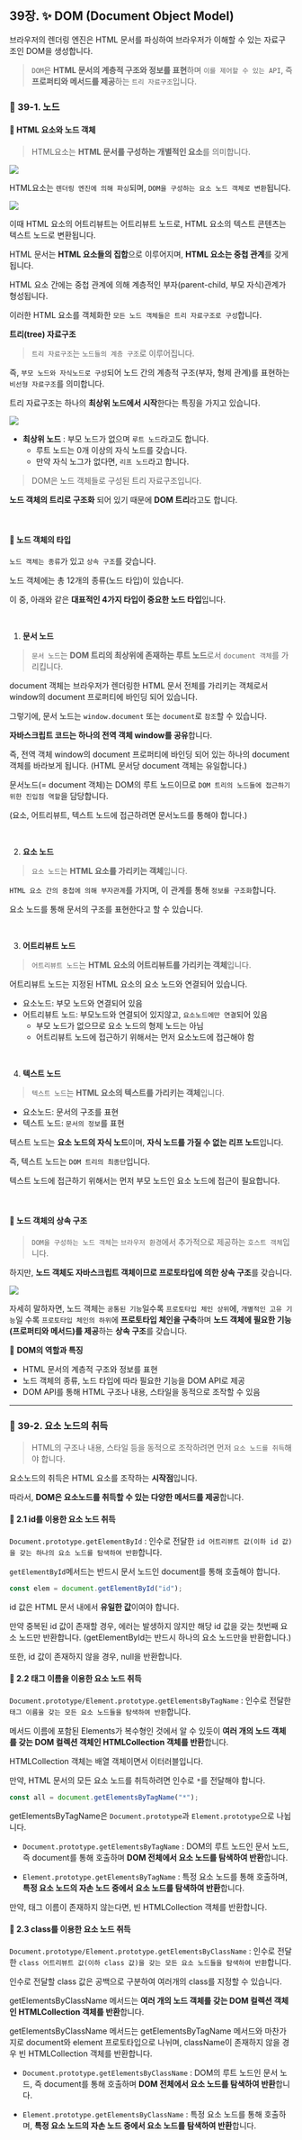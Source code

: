 ## 39장. ✨ DOM (Document Object Model)

브라우저의 렌더링 엔진은 HTML 문서를 파싱하여 브라우저가 이해할 수 있는 자료구조인 DOM을 생성합니다.

> `DOM`은 **HTML 문서의 계층적 구조와 정보를 표현**하며 `이를 제어할 수 있는 API`, 즉 **프로퍼티와 메서드를 제공**하는 `트리 자료구조`입니다.

### 📌 39-1. 노드

#### 🔎 HTML 요소와 노드 객체

> HTML요소는 **HTML 문서를 구성하는 개별적인 요소**를 의미합니다.

![](https://velog.velcdn.com/images/ninto_2/post/d87f8b51-c372-4d03-ba10-c78e178c5b82/image.png)

HTML요소는 `렌더링 엔진에 의해 파싱`되며, `DOM을 구성하는 요소 노드 객체로 변환`됩니다.

![](https://velog.velcdn.com/images/ninto_2/post/a772adc5-eb32-4ab7-92cb-c3cf49cbe010/image.png)

이때 HTML 요소의 어트리뷰트는 어트리뷰트 노드로, HTML 요소의 텍스트 콘텐츠는 텍스트 노드로 변환됩니다.

HTML 문서는 **HTML 요소들의 집합**으로 이루어지며, **HTML 요소는 중첩 관계**를 갖게 됩니다.

HTML 요소 간에는 중첩 관계에 의해 계층적인 부자(parent-child, 부모 자식)관계가 형성됩니다.

이러한 HTML 요소를 객체화한 `모든 노드 객체들은 트리 자료구조로 구성`합니다.

**트리(tree) 자료구조**

> `트리 자료구조`는 `노드들의 계층 구조`로 이루어집니다.

즉, `부모 노드와 자식노드로 구성`되어 노드 간의 계층적 구조(부자, 형제 관계)를 표현하는 `비선형 자료구조`를 의미합니다.

트리 자료구조는 하나의 **최상위 노드에서 시작**한다는 특징을 가지고 있습니다.

![](https://velog.velcdn.com/images/ninto_2/post/8fdb4576-a11d-401b-b63f-c9ee335e58cb/image.png)

- **최상위 노드** : 부모 노드가 없으며 `루트 노드`라고도 합니다.
  - 루트 노드는 0개 이상의 자식 노드를 갖습니다.
  - 만약 자식 노그가 없다면, `리프 노드`라고 합니다.

> DOM은 노드 객체들로 구성된 트리 자료구조입니다.

**노드 객체의 트리로 구조화** 되어 있기 때문에 **DOM 트리**라고도 합니다.

<br>

#### 🔎 노드 객체의 타입

`노드 객체는 종류`가 있고 `상속 구조`를 갖습니다.

노드 객체에는 총 12개의 종류(노드 타입)이 있습니다.

이 중, 아래와 같은 **대표적인 4가지 타입이 중요한 노드 타입**입니다.

<br>

1. **문서 노드**

> `문서 노드`는 **DOM 트리의 최상위에 존재하는 루트 노드**로서 `document 객체`를 가리킵니다.

document 객체는 브라우저가 렌더링한 HTML 문서 전체를 가리키는 객체로서 window의 document 프로퍼티에 바인딩 되어 있습니다.

그렇기에, 문서 노드는 `window.document` 또는 `document`로 `참조`할 수 있습니다.

**자바스크립트 코드는 하나의 전역 객체 window를 공유**합니다.

즉, 전역 객체 window의 document 프로퍼티에 바인딩 되어 있는 하나의 document 객체를 바라보게 됩니다. (HTML 문서당 document 객체는 유일합니다.)

문서노드(= document 객체)는 DOM의 루트 노드이므로 `DOM 트리의 노드들에 접근하기 위한 진입점 역할`을 담당합니다.

(요소, 어트리뷰트, 텍스트 노드에 접근하려면 문서노드를 통해야 합니다.)

<br>

2. **요소 노드**

> `요소 노드`는 **HTML 요소를 가리키는 객체**입니다.

`HTML 요소 간의 중첩에 의해 부자관계`를 가지며, 이 관계를 통해 `정보를 구조화`합니다.

요소 노드를 통해 문서의 구조를 표현한다고 할 수 있습니다.

<br>

3. **어트리뷰트 노드**

> `어트리뷰트 노드`는 **HTML 요소의 어트리뷰트를 가리키는 객체**입니다.

어트리뷰트 노드는 지정된 HTML 요소의 요소 노드와 연결되어 있습니다.

- 요소노드: 부모 노드와 연결되어 있음
- 어트리뷰트 노드: 부모노드와 연결되어 있지않고, `요소노드에만 연결`되어 있음
  - 부모 노드가 없으므로 요소 노드의 형제 노드는 아님
  - 어트리뷰트 노드에 접근하기 위해서는 먼저 요소노드에 접근해야 함

<br>

4. **텍스트 노드**

> `텍스트 노드`는 **HTML 요소의 텍스트를 가리키는 객체**입니다.

- 요소노드: 문서의 구조를 표현
- 텍스트 노드: `문서의 정보`를 표현

텍스트 노드는 **요소 노드의 자식 노드**이며, **자식 노드를 가질 수 없는 리프 노드**입니다.

즉, 텍스트 노드는 `DOM 트리의 최종단`입니다.

텍스트 노드에 접근하기 위해서는 먼저 부모 노드인 요소 노드에 접근이 필요합니다.

<br>

#### 🔎 노드 객체의 상속 구조

> `DOM을 구성하는 노드 객체`는 `브라우저 환경`에서 추가적으로 제공하는 `호스트 객체`입니다.

하지만, **노드 객체도 자바스크립트 객체이므로 프로토타입에 의한 상속 구조**를 갖습니다.

![](https://velog.velcdn.com/images/ninto_2/post/995ef352-1b19-4745-8fed-0229cdbbb1b1/image.png)

자세히 말하자면, 노드 객체는 `공통된 기능`일수록 `프로토타입 체인 상위`에, `개별적인 고유 기능`일 수록 `프로토타입 체인의 하위`에 **프로토타입 체인을 구축**하며 **노드 객체에 필요한 기능(프로퍼티와 메서드)를 제공**하는 **상속 구조**를 갖습니다.

🔎 **DOM의 역할과 특징**

- HTML 문서의 계층적 구조와 정보를 표현
- 노드 객체의 종류, 노드 타입에 따라 필요한 기능을 DOM API로 제공
- DOM API를 통해 HTML 구조나 내용, 스타일을 동적으로 조작할 수 있음

---

### 📌 39-2. 요소 노드의 취득

> HTML의 구조나 내용, 스타일 등을 동적으로 조작하려면 먼저 `요소 노드를 취득`해야 합니다.

요소노드의 취득은 HTML 요소를 조작하는 **시작점**입니다.

따라서, **DOM은 요소노드를 취득할 수 있는 다양한 메서드를 제공**합니다.

#### 🔎 2.1 id를 이용한 요소 노드 취득

`Document.prototype.getElementById` : 인수로 전달한 `id 어트리뷰트 값(이하 id 값)을 갖는 하나의 요소 노드를 탐색하여 반환`합니다.

`getElementById`메서드는 반드시 문서 노드인 document를 통해 호출해야 합니다.

```js
const elem = document.getElementById("id");
```

id 값은 HTML 문서 내에서 **유일한 값**이여야 합니다.

만약 중복된 id 값이 존재할 경우, 에러는 발생하지 않지만 해당 id 값을 갖는 첫번째 요소 노드만 반환합니다. (getElementById는 반드시 하나의 요소 노드만을 반환합니다.)

또한, id 값이 존재하지 않을 경우, null을 반환합니다.

#### 🔎 2.2 태그 이름을 이용한 요소 노드 취득

`Document.prototype/Element.prototype.getElementsByTagName` : 인수로 전달한 `태그 이름을 갖는 모든 요소 노드들을 탐색하여 반환`합니다.

메서드 이름에 포함된 Elements가 복수형인 것에서 알 수 있듯이 **여러 개의 노드 객체를 갖는 DOM 컬렉션 객체인 HTMLCollection 객체를 반환**합니다.

HTMLCollection 객체는 배열 객체이면서 이터러블입니다.

만약, HTML 문서의 모든 요소 노드를 취득하려면 인수로 `*`를 전달해야 합니다.

```js
const all = document.getElementsByTagName("*");
```

getElementsByTagName은 `Document.prototype`과 `Element.prototype`으로 나뉩니다.

- `Document.prototype.getElementsByTagName` : DOM의 루트 노드인 문서 노드, 즉 document를 통해 호출하며 **DOM 전체에서 요소 노드를 탐색하여 반환**합니다.

- `Element.prototype.getElementsByTagName` : 특정 요소 노드를 통해 호출하며, **특정 요소 노드의 자손 노드 중에서 요소 노드를 탐색하여 반환**합니다.

만약, 태그 이름이 존재하지 않는다면, 빈 HTMLCollection 객체를 반환합니다.

#### 🔎 2.3 class를 이용한 요소 노드 취득

`Document.prototype/Element.prototype.getElementsByClassName` : 인수로 전달한 `class 어트리뷰트 값(이하 class 값)을 갖는 모든 요소 노드들을 탐색하여 반환`합니다.

인수로 전달할 class 값은 공백으로 구분하여 여러개의 class를 지정할 수 있습니다.

getElementsByClassName 메서드는 **여러 개의 노드 객체를 갖는 DOM 컬렉션 객체인 HTMLCollection 객체를 반환**합니다.

getElementsByClassName 메서드는 getElementsByTagName 메서드와 마찬가지로 document와 element 프로토타입으로 나뉘며, className이 존재하지 않을 경우 빈 HTMLCollection 객체를 반환합니다.

- `Document.prototype.getElementsByClassName` : DOM의 루트 노드인 문서 노드, 즉 document를 통해 호출하며 **DOM 전체에서 요소 노드를 탐색하여 반환**합니다.

- `Element.prototype.getElementsByClassName` : 특정 요소 노드를 통해 호출하며, **특정 요소 노드의 자손 노드 중에서 요소 노드를 탐색하여 반환**합니다.
